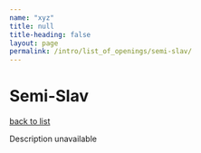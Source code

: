 ```yaml
---
name: "xyz"
title: null
title-heading: false
layout: page
permalink: /intro/list_of_openings/semi-slav/
---
```


# Semi-Slav

[back to list](../../list_of_openings)

Description unavailable